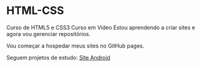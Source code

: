 # HTML-CSS
 Curso de HTML5 e CSS3 Curso em Vídeo
Estou aprendendo a criar sites e agora vou gerenciar repositórios.

Vou começar a hospedar meus sites no GitHub pages. 

Seguem projetos de estudo:
<a href="https://edmilsonrodrigues.github.io/html-css//html-css/desafios/d010/">Site Android</a>
